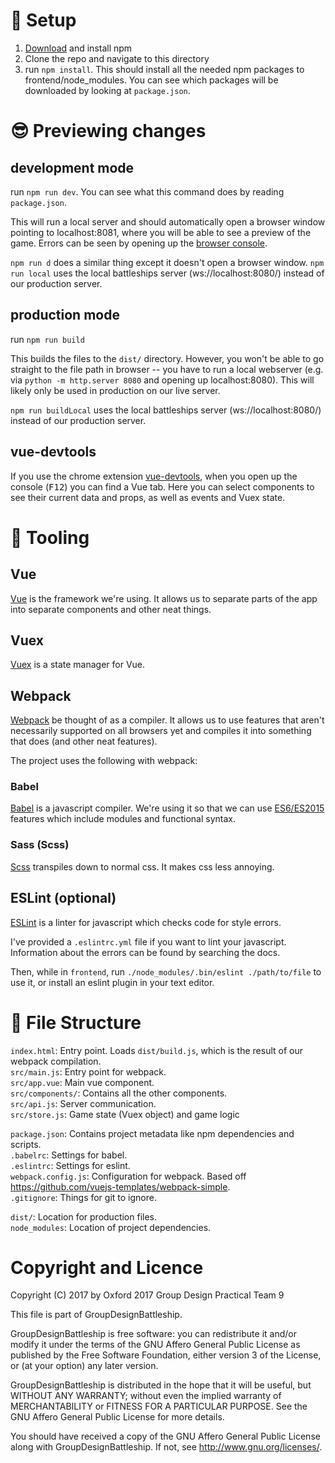 # :rocket: Setup

1. [Download](https://nodejs.org/en/download/) and install npm
2. Clone the repo and navigate to this directory
3. run `npm install`. This should install all the needed npm packages to frontend/node_modules. You can see which packages will be downloaded by looking at `package.json`.

# :sunglasses: Previewing changes

## development mode
run `npm run dev`. You can see what this command does by reading `package.json`.

This will run a local server and should automatically open a browser window pointing to localhost:8081, where you will be able to see a preview of the game. Errors can be seen by opening up the [browser console](http://webmasters.stackexchange.com/questions/8525/how-to-open-the-javascript-console-in-different-browsers).

`npm run d` does a similar thing except it doesn't open a browser window.
`npm run local` uses the local battleships server (ws://localhost:8080/) instead of our production server.

## production mode
run `npm run build`

This builds the files to the `dist/` directory. However, you won't be able to go straight to the file path in browser -- you have to run a local webserver (e.g. via `python -m http.server 8080` and opening up localhost:8080). This will likely only be used in production on our live server.

`npm run buildLocal` uses the local battleships server (ws://localhost:8080/) instead of our production server.

## vue-devtools

If you use the chrome extension [vue-devtools](https://chrome.google.com/webstore/detail/vuejs-devtools/nhdogjmejiglipccpnnnanhbledajbpd), when you open up the console (<kbd>F12</kbd>) you can find a Vue tab. Here you can select components to see their current data and props, as well as events and Vuex state.

# :wrench: Tooling

## Vue

[Vue](https://vuejs.org/v2/guide/) is the framework we're using. It allows us to separate parts of the app into separate components and other neat things.

## Vuex

[Vuex](https://vuex.vuejs.org/en/intro.html) is a state manager for Vue.

## Webpack

[Webpack](https://webpack.js.org/) be thought of as a compiler. It allows us to use features that aren't necessarily supported on all browsers yet and compiles it into something that does (and other neat features).

The project uses the following with webpack:

### Babel

[Babel](https://babeljs.io/) is a javascript compiler. We're using it so that we can use [ES6/ES2015](es6-features.org) features which include modules and functional syntax.

### Sass (Scss)

[Scss](http://sass-lang.com/guide) transpiles down to normal css. It makes css less annoying.

## ESLint (optional)

[ESLint](http://eslint.org/) is a linter for javascript which checks code for style errors.

I've provided a `.eslintrc.yml` file if you want to lint your javascript. Information about the errors can be found by searching the docs.

Then, while in `frontend`, run `./node_modules/.bin/eslint ./path/to/file` to use it, or install an eslint plugin in your text editor.

# :notebook: File Structure

`index.html`: Entry point. Loads `dist/build.js`, which is the result of our webpack compilation.  
`src/main.js`: Entry point for webpack.  
`src/app.vue`: Main vue component.  
`src/components/`: Contains all the other components.  
`src/api.js`: Server communication.  
`src/store.js`: Game state (Vuex object) and game logic  


`package.json`: Contains project metadata like npm dependencies and scripts.  
`.babelrc`: Settings for babel.  
`.eslintrc`: Settings for eslint.  
`webpack.config.js`: Configuration for webpack. Based off <https://github.com/vuejs-templates/webpack-simple>.  
`.gitignore`: Things for git to ignore.  

`dist/`: Location for production files.  
`node_modules`: Location of project dependencies.  

# Copyright and Licence

Copyright (C) 2017 by Oxford 2017 Group Design Practical Team 9

This file is part of GroupDesignBattleship.

GroupDesignBattleship is free software: you can redistribute it
and/or modify it under the terms of the GNU Affero General Public
License as published by the Free Software Foundation, either
version 3 of the License, or (at your option) any later version.

GroupDesignBattleship is distributed in the hope that it will be
useful, but WITHOUT ANY WARRANTY; without even the implied warranty
of MERCHANTABILITY or FITNESS FOR A PARTICULAR PURPOSE. See the GNU
Affero General Public License for more details.

You should have received a copy of the GNU Affero General Public
License along with GroupDesignBattleship. If not, see
<http://www.gnu.org/licenses/>.
